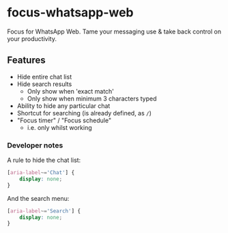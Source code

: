# focus-whatsapp-web
Focus for WhatsApp Web. Tame your messaging use &amp; take back control on your productivity.

## Features
- Hide entire chat list
- Hide search results
    - Only show when 'exact match'
    - Only show when minimum 3 characters typed
- Ability to hide any particular chat
- Shortcut for searching (is already defined, as `/`)
- "Focus timer" / "Focus schedule"
    - i.e. only whilst working


### Developer notes
A rule to hide the chat list:
```css
[aria-label~='Chat'] {
    display: none;
}
```

And the search menu:
```css
[aria-label~='Search'] {
    display: none;
}